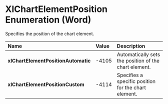 
# XlChartElementPosition Enumeration (Word)

Specifies the position of the chart element.



|**Name**|**Value**|**Description**|
|:-----|:-----|:-----|
| **xlChartElementPositionAutomatic**|-4105|Automatically sets the position of the chart element.|
| **xlChartElementPositionCustom**|-4114|Specifies a specific position for the chart element.|
